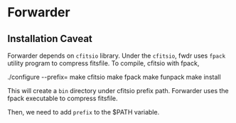 # Forwarder

## Installation Caveat
Forwarder depends on `cfitsio` library. Under the `cfitsio`, fwdr uses `fpack` 
utility program to compress fitsfile. To compile, cfitsio with fpack, 

./configure --prefix=<path>
make cfitsio 
make fpack
make funpack
make install 

This will create a `bin` directory under cfitsio prefix path. Forwarder uses the
fpack executable to compress fitsfile. 

Then, we need to add `prefix` to the $PATH variable. 
